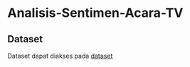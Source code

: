 # Analisis-Sentimen-Acara-TV

## Dataset
Dataset dapat diakses pada [dataset](https://github.com/rizalespe/Dataset-Sentimen-Analisis-Bahasa-Indonesia/blob/master/dataset_tweet_sentimen_tayangan_tv.csv)
